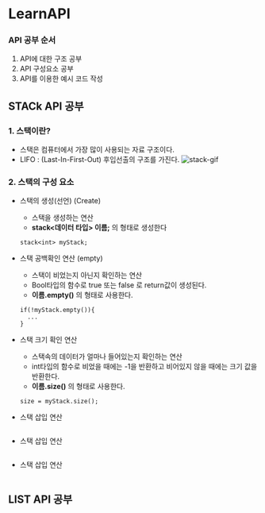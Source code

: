 # LearnAPI
### API 공부 순서
1. API에 대한 구조 공부
2. API 구성요소 공부
3. API를 이용한 예시 코드 작성


## STACk API 공부
### 1. 스택이란?
* 스택은 컴퓨터에서 가장 많이 사용되는 자료 구조이다.
* LIFO : (Last-In-First-Out) 후입선출의 구조를 가진다.
![stack-gif](https://github.com/khs020512/LearnAPI/assets/97209803/bdb1f7bd-2cc3-4c5f-9230-bd4b6a7d661b)
### 2. 스택의 구성 요소
* 스택의 생성(선언) (Create)
  * 스택을 생성하는 연산
  * **stack<데이터 타입> 이름;** 의 형태로 생성한다
  ```
  stack<int> myStack;
  ```
* 스택 공백확인 연산 (empty)

  * 스택이 비었는지 아닌지 확인하는 연산
  * Bool타입의 함수로 true 또는 false 로 return값이 생성된다.
  * **이름.empty()** 의 형태로 사용한다.
  ```
  if(!myStack.empty()){
    ...
  }
  ```
  
* 스택 크기 확인 연산
  * 스택속의 데이터가 얼마나 들어있는지 확인하는 연산
  * int타입의 함수로 비었을 때에는 -1을 반환하고 비어있지 않을 때에는 크기 값을 반환한다.
  * **이름.size()** 의 형태로 사용한다.
  ```
  size = myStack.size();
  ```
* 스택 삽입 연산
  ```
  ```
* 스택 삽입 연산
  ```
  ```
* 스택 삽입 연산
  ```
  ```
  

## LIST API 공부
